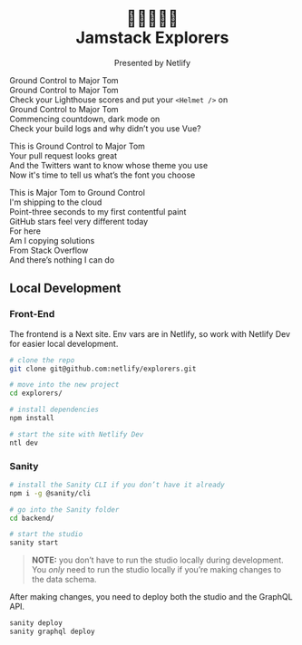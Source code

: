<h1 align="center">
  🚀👩‍🚀👨‍🚀<br />
  Jamstack Explorers
</h1>
<p align="center">Presented by Netlify</p>

Ground Control to Major Tom  
Ground Control to Major Tom  
Check your Lighthouse scores and put your `<Helmet />` on  
Ground Control to Major Tom  
Commencing countdown, dark mode on  
Check your build logs and why didn’t you use Vue?  

This is Ground Control to Major Tom  
Your pull request looks great  
And the Twitters want to know whose theme you use  
Now it's time to tell us what’s the font you choose  

This is Major Tom to Ground Control  
I'm shipping to the cloud  
Point-three seconds to my first contentful paint  
GitHub stars feel very different today  
For here  
Am I copying solutions  
From Stack Overflow  
And there’s nothing I can do  

## Local Development

### Front-End

The frontend is a Next site. Env vars are in Netlify, so work with Netlify Dev for easier local development.

```bash
# clone the repo
git clone git@github.com:netlify/explorers.git

# move into the new project
cd explorers/

# install dependencies
npm install

# start the site with Netlify Dev
ntl dev
```

### Sanity

```bash
# install the Sanity CLI if you don’t have it already
npm i -g @sanity/cli

# go into the Sanity folder
cd backend/

# start the studio
sanity start
```

> **NOTE:** you don’t have to run the studio locally during development. You _only_ need to run the studio locally if you’re making changes to the data schema.

After making changes, you need to deploy both the studio and the GraphQL API.

```bash
sanity deploy
sanity graphql deploy
```
